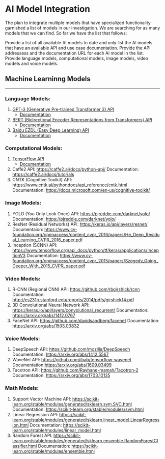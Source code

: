 # AI Model Integration

The plan to integrate multiple models that have specialized functionality 
garnished a list of models in our investigation. We are searching for as 
many models that we can find. So far we have the list that follows:

Provide a list of all available AI models to date and only list the AI models that have an available API and use case documentation. Provide the API addressess and the documentation URL for each AI model in the list.  Provide language models, computational models, image models, video models and voice models.

## Machine Learninng Models

---

### Language Models:
1. [GPT-3 (Generative Pre-trained Transformer 3) API](https://platform.openai.com/docs/guides ) 
   - [Documentation](https://platform.openai.com/docs/introduction)
2. [BERT (Bidirectional Encoder Representations from Transformers) API](https://pypi.org/project/pytorch-transformers/)  
   - [Documentation](https://huggingface.co/transformers/index.html)
3. [Baidu EZDL (Easy Deep Learning) API](https://ai.baidu.com/tech/EZDL) 
   - [Documentation](https://ai.baidu.com/doc)

### Computational Models:
1. [TensorFlow API](https://www.tensorflow.org/api_docs/python/)
    - [Documentation](https://www.tensorflow.org/tutorials) 
2. Caffe2 API: https://caffe2.ai/docs/python-api/ Documentation: https://caffe2.ai/docs/tutorials
3. CNTK (Cognitive Toolkit) API: https://www.cntk.ai/pythondocs/api_reference/cntk.html Documentation: https://docs.microsoft.com/en-us/cognitive-toolkit/

### Image Models:
1. YOLO (You Only Look Once) API: https://pjreddie.com/darknet/yolo/ Documentation: https://pjreddie.com/darknet/yolo/
2. ResNet (Residual Networks) API: https://keras.io/api/layers/resnet/ Documentaion: https://www.cv-foundation.org/openaccess/content_cvpr_2016/papers/He_Deep_Residual_Learning_CVPR_2016_paper.pdf
3. Inception (SCNN) API: https://www.tensorflow.org/api_docs/python/tf/keras/applications/InceptionV3 Documentation: https://www.cv-foundation.org/openaccess/content_cvpr_2015/papers/Szegedy_Going_Deeper_With_2015_CVPR_paper.pdf

### Video Models:
1. R-CNN (Regional CNN) API: https://github.com/rbgirshick/rcnn Documentation: http://cs231n.stanford.edu/reports/2014/pdfs/girshick14.pdf
2. 3D Convolutional Neural Network API: https://keras.io/api/layers/convolutional_recurrent/ Documentation: https://arxiv.org/abs/1412.0767
3. FaceNet API: https://github.com/davidsandberg/facenet Documentation: https://arxiv.org/abs/1503.03832

### Voice Models:
1. DeepSpeech API: https://github.com/mozilla/DeepSpeech Documentation: https://arxiv.org/abs/1412.5567
2. WaveNet API: https://github.com/ibab/tensorflow-wavenet Documentation:https://arxiv.org/abs/1609.03499
3. Tacotron API: https://github.com/Rayhane-mamah/Tacotron-2 Documentation: https://arxiv.org/abs/1703.10135

### Math Models:
1. Support Vector Machine API: https://scikit-learn.org/stable/modules/generated/sklearn.svm.SVC.html Documentation: https://scikit-learn.org/stable/modules/svm.html
2. Linear Regression API: https://scikit-learn.org/stable/modules/generated/sklearn.linear_model.LinearRegression.html Documentation: https://scikit-learn.org/stable/modules/linear_model.html
3. Random Forest API: https://scikit-learn.org/stable/modules/generated/sklearn.ensemble.RandomForestClassifier.html Documentation: https://scikit-learn.org/stable/modules/ensemble.html
